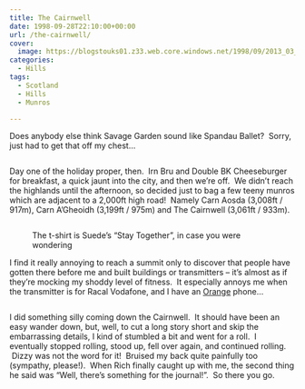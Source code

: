 ```yaml
---
title: The Cairnwell
date: 1998-09-28T22:10:00+00:00
url: /the-cairnwell/
cover: 
  image: https://blogstouks01.z33.web.core.windows.net/1998/09/2013_03_04_22_22_50-1.jpg
categories:
  - Hills
tags:
  - Scotland
  - Hills
  - Munros

---
```

Does anybody else think Savage Garden sound like Spandau Ballet?  Sorry, just had to get that off my chest&#8230;<figure class="kg-card kg-image-card">

<img decoding="async" src="https://blogstouks01.z33.web.core.windows.net/2023/08/2013_03_04_22_22_48.jpg" class="kg-image" alt loading="lazy" /> </figure> 

Day one of the holiday proper, then.  Irn Bru and Double BK Cheeseburger for breakfast, a quick jaunt into the city, and then we’re off.  We didn’t reach the highlands until the afternoon, so decided just to bag a few teeny munros which are adjacent to a 2,000ft high road!  Namely Carn Aosda (3,008ft / 917m), Carn A’Gheoidh (3,199ft / 975m) and The Cairnwell (3,061ft / 933m).<figure class="kg-card kg-image-card kg-card-hascaption">

<img decoding="async" src="https://blogstouks01.z33.web.core.windows.net/2023/08/2013_03_04_22_22_50.jpg" class="kg-image" alt loading="lazy" /> <figcaption>The t-shirt is Suede’s “Stay Together”, in case you were wondering</figcaption></figure> 

I find it really annoying to reach a summit only to discover that people have gotten there before me and built buildings or transmitters – it’s almost as if they’re mocking my shoddy level of fitness.  It especially annoys me when the transmitter is for Racal Vodafone, and I have an [Orange][1] phone&#8230;<figure class="kg-card kg-image-card">

<img decoding="async" src="https://blogstouks01.z33.web.core.windows.net/2023/08/2013_03_04_22_22_51.jpg" class="kg-image" alt loading="lazy" /> </figure> 

I did something silly coming down the Cairnwell.  It should have been an easy wander down, but, well, to cut a long story short and skip the embarrassing details, I kind of stumbled a bit and went for a roll.  I eventually stopped rolling, stood up, fell over again, and continued rolling.  Dizzy was not the word for it!  Bruised my back quite painfully too (sympathy, please!).  When Rich finally caught up with me, the second thing he said was “Well, there’s something for the journal!”.  So there you go.

 [1]: http://www.orange.co.uk/